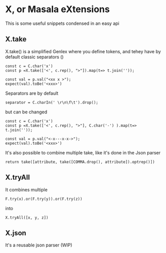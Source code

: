 # X, or Masala eXtensions

This is some useful snippets condensed in an easy api

## X.take

X.take() is a simplified Genlex where you define tokens, and tehey have by default classic separators ()

    const c = C.char('x')
    const p =X.take(['<', c.rep(), ">"]).map(t=> t.join(''));
    
    const val = p.val("<xx x >");
    expect(val).toBe('<xxx>')

Separators are by default 

    separator = C.charIn(' \r\n\f\t').drop();

but can be changed

    const c = C.char('x')
    const p =X.take(['<', c.rep(), ">"], C.char('-') ).map(t=> t.join(''));
    
    const val = p.val("<-x---x-x->");
    expect(val).toBe('<xxx>')

It's also possible to combine multiple take, like it's done in the Json parser


    return take([attribute, take([COMMA.drop(), attribute]).optrep()])



## X.tryAll


It combines multiple 

    F.try(x).or(F.try(y)).or(F.try(z))

into

    X.tryAll([x, y, z])


## X.json

It's a reusable json parser (WIP)


